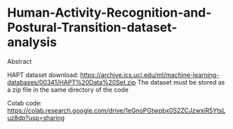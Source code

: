 # Human-Activity-Recognition-and-Postural-Transition-dataset-analysis
Abstract

HAPT dataset download: https://archive.ics.uci.edu/ml/machine-learning-databases/00341/HAPT%20Data%20Set.zip 
The dataset must be stored as a zip file in the same directory of the code

Colab code: https://colab.research.google.com/drive/1eGnoPGtwpbx0S2ZCJzwxiR5YtsLuz8dp?usp=sharing
